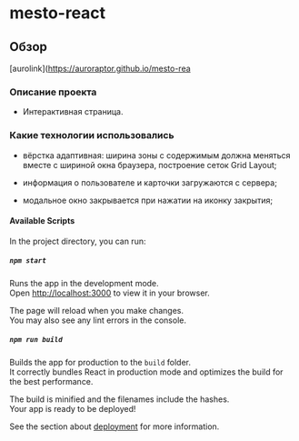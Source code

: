 # mesto-react

## Обзор

[aurolink](https://auroraptor.github.io/mesto-rea

### Описание проекта

* Интерактивная страница.

### Какие технологии использовались

- вёрстка адаптивная: ширина зоны с содержимым должна меняться вместе с шириной окна браузера, построение сеток Grid Layout;

- информация о пользователе и карточки загружаются с сервера;

- модальное окно закрывается при нажатии на иконку закрытия;

#### Available Scripts

In the project directory, you can run:

##### `npm start`

Runs the app in the development mode.\
Open [http://localhost:3000](http://localhost:3000) to view it in your browser.

The page will reload when you make changes.\
You may also see any lint errors in the console.

##### `npm run build`

Builds the app for production to the `build` folder.\
It correctly bundles React in production mode and optimizes the build for the best performance.

The build is minified and the filenames include the hashes.\
Your app is ready to be deployed!

See the section about [deployment](https://facebook.github.io/create-react-app/docs/deployment) for more information.





